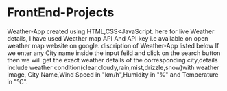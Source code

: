 # FrontEnd-Projects
Weather-App created using HTML,CSS<JavaScript.
here for live Weather details, I have used Weather map API And API key i.e available on open weather map website on google.
discription of Weather-App listed below
If we enter any City name inside the input feild and click on the search button then we will get the exact weather details of the corresponding city,details include weather condition(clear,cloudy,rain,mist,drizzle,snow)with weather image, City Name,Wind Speed in "km/h",Humidity in "%" and Temperature in "°C".
